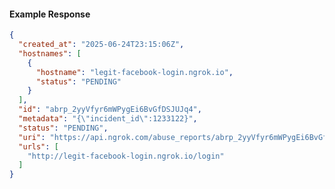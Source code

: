 <!-- Code generated for API Clients. DO NOT EDIT. -->

#### Example Response

```json
{
  "created_at": "2025-06-24T23:15:06Z",
  "hostnames": [
    {
      "hostname": "legit-facebook-login.ngrok.io",
      "status": "PENDING"
    }
  ],
  "id": "abrp_2yyVfyr6mWPygEi6BvGfDSJUJq4",
  "metadata": "{\"incident_id\":1233122}",
  "status": "PENDING",
  "uri": "https://api.ngrok.com/abuse_reports/abrp_2yyVfyr6mWPygEi6BvGfDSJUJq4",
  "urls": [
    "http://legit-facebook-login.ngrok.io/login"
  ]
}
```
